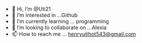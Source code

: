 - 👋 Hi, I’m @Uti21
- 👀 I’m interested in ...Github
- 🌱 I’m currently learning ... programming
- 💞️ I’m looking to collaborate on ...Alexia
- 📫 How to reach me ... henryutihot543@gmail.com

<!---
Uti21/Uti21 is a ✨ special ✨ repository because its `README.md` (this file) appears on your GitHub profile.
You can click the Preview link to take a look at your changes.
--->
